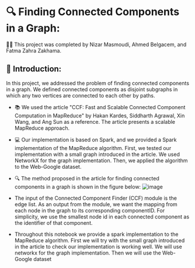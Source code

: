 # 🔍 Finding Connected Components in a Graph:

👨‍💻 This project was completed by Nizar Masmoudi, Ahmed Belgacem, and Fatma Zahra Zakhama.

## 📝 Introduction:
In this project, we addressed the problem of finding connected components in a graph. We defined connected components as disjoint subgraphs in which any two vertices are connected to each other by paths.

* 📚 We used the article "CCF: Fast and Scalable Connected Component Computation in MapReduce" by Hakan Kardes, Siddharth Agrawal, Xin Wang, and Ang Sun as a reference. The article presents a scalable MapReduce approach.

* 💻 Our implementation is based on Spark, and we provided a Spark implementation of the MapReduce algorithm. First, we tested our implementation with a small graph introduced in the article. We used NetworkX for the graph implementation. Then, we applied the algorithm to the Web-Google dataset.

* 🔍 The method proposed in the article for finding connected components in a graph is shown in the figure below:
![image](https://user-images.githubusercontent.com/49822979/234983989-fa1c25fb-bfa6-4adc-90fd-65db372e8c19.png)


* The input of the Connected Component Finder (CCF) module is the edge list. As an output from the module, we want the mapping from each node in the graph to its corresponding componentID. For simplicity, we use the smallest node id in each connected component as the identifier of that component.

* Throughout this notebook we provide a spark implementation to the MapReduce algorithm. First we will try with the small graph introduced in the article to check our implementation is working well. We will use networkx for the graph implementation. Then we will use the Web-Google dataset

